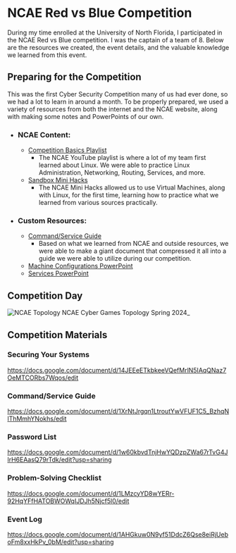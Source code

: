 # NCAE Red vs Blue Competition
During my time enrolled at the University of North Florida, I participated in the NCAE Red vs Blue competition. I was the captain of a team of 8. Below are the resources we created, the event details, and the valuable knowledge we learned from this event. 
## Preparing for the Competition
This was the first Cyber Security Competition many of us had ever done, so we had a lot to learn in around a month. To be properly prepared, we used a variety of resources from both the internet and the NCAE website, along with making some notes and PowerPoints of our own.
- ### NCAE Content:
  - [Competition Basics Playlist](https://www.youtube.com/playlist?list=PLqux0fXsj7x3WYm6ZWuJnGC1rXQZ1018M)
    - The NCAE YouTube playlist is where a lot of my team first learned about Linux. We were able to practice Linux Administration, Networking, Routing, Services, and more. 
  - [Sandbox Mini Hacks](https://ui.sandbox.ncaecybergames.org/challenges)
    - The NCAE Mini Hacks allowed us to use Virtual Machines, along with Linux, for the first time, learning how to practice what we learned from various sources practically.
- ### Custom Resources:
  - [Command/Service Guide](https://docs.google.com/document/d/1XrNtJrgqn1LtroutYwVFUF1C5_BzhqNlThMmhYNokhs/edit)
    - Based on what we learned from NCAE and outside resources, we were able to make a giant document that compressed it all into a guide we were able to utilize during our competition. 
  - [Machine Configurations PowerPoint](https://docs.google.com/presentation/d/1HY_xXdgQ_eW-o6xLOcfd6rAkXAa1gjCJcTXOj9kxfWo/edit#slide=id.p)
  - [Services PowerPoint](https://docs.google.com/presentation/d/16uhRGiZ3PHtEOM4jL6XqZ3qbtVnyW7YOP8q47wwn5VQ/edit#slide=id.p)
## Competition Day
![NCAE Topology](https://ncaecybergames.org/_app/immutable/assets/topology.d995562d.png "NCAE Topology")
NCAE Cyber Games Topology Spring 2024_



















## Competition Materials
### Securing Your Systems 
https://docs.google.com/document/d/14JEEeETkbkeeVQefMrlN5IAqQNaz7OeMTCORbs7Wqos/edit
### Command/Service Guide
https://docs.google.com/document/d/1XrNtJrgqn1LtroutYwVFUF1C5_BzhqNlThMmhYNokhs/edit
### Password List
https://docs.google.com/document/d/1w60kbvdTnjHwYQDzpZWa67rTvG4JlrH6EAasQ79rTdk/edit?usp=sharing
### Problem-Solving Checklist 
https://docs.google.com/document/d/1LMzcyYD8wYERr-92HqYFfHATOBWOWqIJDJh5Njcf5l0/edit
### Event Log
https://docs.google.com/document/d/1AHGkuw0N9yf51DdcZ6Qse8eiRjUeboFm8xxHkPv_0bM/edit?usp=sharing
